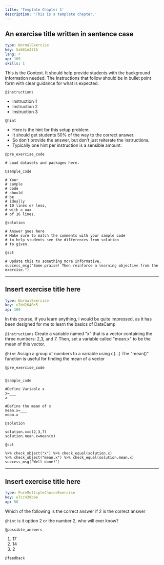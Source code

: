 ```yaml
---
title: 'Template Chapter 1'
description: 'This is a template chapter.'
---
```


## An exercise title written in sentence case

```yaml
type: NormalExercise
key: 5a681e3715
lang: r
xp: 100
skills: 1
```

This is the Context. It should help provide students with the background information needed.
The Instructions that follow should be in bullet point form with clear guidance for what is expected.

`@instructions`
- Instruction 1
- Instruction 2
- Instruction 3

`@hint`
- Here is the hint for this setup problem. 
- It should get students 50% of the way to the correct answer.
- So don't provide the answer, but don't just reiterate the instructions.
- Typically one hint per instruction is a sensible amount.

`@pre_exercise_code`
```{r}
# Load datasets and packages here.
```

`@sample_code`
```{r}
# Your
# sample
# code
# should
# be
# ideally
# 10 lines or less,
# with a max
# of 16 lines.
```

`@solution`
```{r}
# Answer goes here
# Make sure to match the comments with your sample code
# to help students see the differences from solution
# to given.
```

`@sct`
```{r}
# Update this to something more informative.
success_msg("Some praise! Then reinforce a learning objective from the exercise.")
```

---

## Insert exercise title here

```yaml
type: NormalExercise
key: e7dd2640c5
xp: 100
```

In this course, if you learn anything, I would be quite impressed, as it has been designed for me to learn the basics of DataCamp

`@instructions`
Create a variable named "x" that is a vector containing the three numbers: 2,3, and 7. Then, set a variable called "mean.x" to be the mean of this vector.

`@hint`
Assign a group of numbers  to a variable using c(…)
The "mean()" function is useful for finding the mean of a vector

`@pre_exercise_code`
```{r}

```

`@sample_code`
```{r}
#Define Variable x
x=___
x

#Define the mean of x
mean.x=___
mean.x
```

`@solution`
```{r}
solution.x=c(2,3,7)
solution.mean.x=mean(x)
```

`@sct`
```{r}
%>% check_object("x") %>% check_equal(solution.x)
%>% check_object("mean.x") %>% check_equal(solution.mean.x)
success_msg("Well done!")
```

---

## Insert exercise title here

```yaml
type: PureMultipleChoiceExercise
key: e7cc439bbe
xp: 50
```

Which of the following is the correct answer if 2 is the correct answer

`@hint`
is it option 2 or the number 2, who will ever know?

`@possible_answers`
1. 17
2. 14
3. 2

`@feedback`
